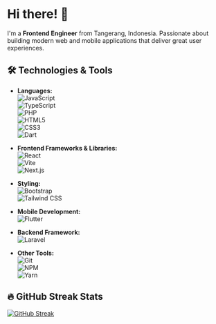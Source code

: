 # Hi there! 👋

I'm a **Frontend Engineer** from Tangerang, Indonesia. Passionate about building modern web and mobile applications that deliver great user experiences.

## 🛠 Technologies & Tools

- **Languages:**  
  ![JavaScript](https://img.shields.io/badge/-JavaScript-black?style=flat-square&logo=javascript)  
  ![TypeScript](https://img.shields.io/badge/-TypeScript-black?style=flat-square&logo=typescript)  
  ![PHP](https://img.shields.io/badge/-PHP-black?style=flat-square&logo=php)  
  ![HTML5](https://img.shields.io/badge/-HTML5-black?style=flat-square&logo=html5)  
  ![CSS3](https://img.shields.io/badge/-CSS3-black?style=flat-square&logo=css3)  
  ![Dart](https://img.shields.io/badge/-Dart-black?style=flat-square&logo=dart)  

- **Frontend Frameworks & Libraries:**  
  ![React](https://img.shields.io/badge/-React-black?style=flat-square&logo=react)  
  ![Vite](https://img.shields.io/badge/-Vite-black?style=flat-square&logo=Vite)  
  ![Next.js](https://img.shields.io/badge/-Next.js-black?style=flat-square&logo=nextdotjs)  

- **Styling:**  
  ![Bootstrap](https://img.shields.io/badge/-Bootstrap-black?style=flat-square&logo=bootstrap)  
  ![Tailwind CSS](https://img.shields.io/badge/-Tailwind%20CSS-black?style=flat-square&logo=tailwind-css)  

- **Mobile Development:**  
  ![Flutter](https://img.shields.io/badge/-Flutter-black?style=flat-square&logo=flutter)  

- **Backend Framework:**  
  ![Laravel](https://img.shields.io/badge/-Laravel-black?style=flat-square&logo=laravel)  

- **Other Tools:**  
  ![Git](https://img.shields.io/badge/-Git-black?style=flat-square&logo=git)  
  ![NPM](https://img.shields.io/badge/-NPM-black?style=flat-square&logo=npm)  
  ![Yarn](https://img.shields.io/badge/-Yarn-black?style=flat-square&logo=yarn)  


## 🔥 GitHub Streak Stats

[![GitHub Streak](https://streak-stats.demolab.com?user=bagasgmlngr&theme=radical&hide_border=true)](https://git.io/streak-stats)

